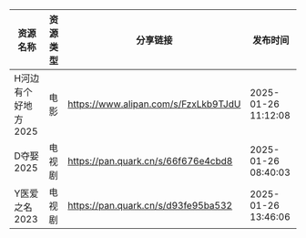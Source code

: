 | 资源名称         | 资源类型 | 分享链接                                 | 发布时间                |
| ------------ | ---- | ------------------------------------ | ------------------- |
| H河边有个好地方2025 | 电影   | https://www.alipan.com/s/FzxLkb9TJdU | 2025-01-26 11:12:08 |
| D夺娶2025      | 电视剧  | https://pan.quark.cn/s/66f676e4cbd8  | 2025-01-26 08:40:03 |
| Y医爱之名2023    | 电视剧  | https://pan.quark.cn/s/d93fe95ba532  | 2025-01-26 13:46:06 |
